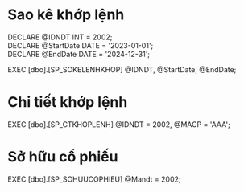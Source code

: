 # Sao kê khớp lệnh

DECLARE @IDNDT INT = 2002;  
DECLARE @StartDate DATE = '2023-01-01';  
DECLARE @EndDate DATE = '2024-12-31';    

EXEC [dbo].[SP_SOKELENHKHOP] @IDNDT, @StartDate, @EndDate;


# Chi tiết khớp lệnh


EXEC [dbo].[SP_CTKHOPLENH] 
    @IDNDT = 2002, 
    @MACP = 'AAA'; 


# Sở hữu cổ phiếu
EXEC [dbo].[SP_SOHUUCOPHIEU] 
    @Mandt = 2002;